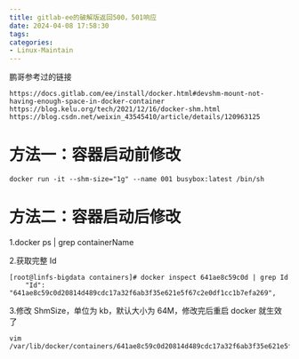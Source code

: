 ```yaml
---
title: gitlab-ee的破解版返回500，501响应
date: 2024-04-08 17:58:30
tags:
categories:
- Linux-Maintain
---
```


鹏哥参考过的链接

    https://docs.gitlab.com/ee/install/docker.html#devshm-mount-not-having-enough-space-in-docker-container
    https://blog.kelu.org/tech/2021/12/16/docker-shm.html
    https://blog.csdn.net/weixin_43545410/article/details/120963125

# 方法一：容器启动前修改

    docker run -it --shm-size="1g" --name 001 busybox:latest /bin/sh

# 方法二：容器启动后修改

1.docker ps | grep containerName

2.获取完整 Id

    [root@linfs-bigdata containers]# docker inspect 641ae8c59c0d | grep Id
        "Id": "641ae8c59c0d20814d489cdc17a32f6ab3f35e621e5f67c2e0df1cc1b7efa269",

3.修改 ShmSize，单位为 kb，默认大小为 64M，修改完后重启 docker 就生效了

    vim /var/lib/docker/containers/641ae8c59c0d20814d489cdc17a32f6ab3f35e621e5f67c2e0df1cc1b7efa269/hostconfig.json
